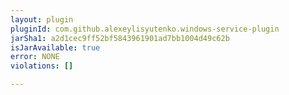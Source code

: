 ```yaml
---
layout: plugin
pluginId: com.github.alexeylisyutenko.windows-service-plugin
jarSha1: a2d1cec9ff52bf5843961901ad7bb1004d49c62b
isJarAvailable: true
error: NONE
violations: []

---
```

